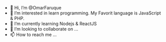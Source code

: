 - 👋 Hi, I’m @OmarFaruque
- 👀 I’m interested in learn programming. My Favorit language is JavaScript & PHP.
- 🌱 I’m currently learning Nodejs & ReactJS
- 💞️ I’m looking to collaborate on ...
- 📫 How to reach me ...

<!---
OmarFaruque/OmarFaruque is a ✨ special ✨ repository because its `README.md` (this file) appears on your GitHub profile.
You can click the Preview link to take a look at your changes.
--->
